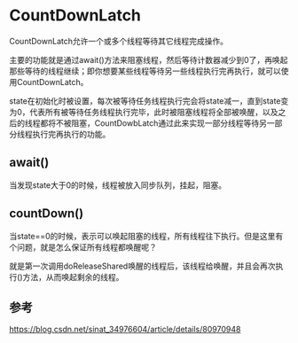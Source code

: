 # CountDownLatch

CountDownLatch允许一个或多个线程等待其它线程完成操作。

主要的功能就是通过await()方法来阻塞线程，然后等待计数器减少到0了，再唤起那些等待的线程继续；即你想要某些线程等待另一些线程执行完再执行，就可以使用CountDownLatch。



state在初始化时被设置，每次被等待任务线程执行完会将state减一，直到state变为0，代表所有被等待任务线程执行完毕，此时被阻塞线程将全部被唤醒，以及之后的线程都将不被阻塞，CountDowbLatch通过此来实现一部分线程等待另一部分线程执行完再执行的功能。



## await()

当发现state大于0的时候，线程被放入同步队列，挂起，阻塞。



## countDown()

当state==0的时候，表示可以唤起阻塞的线程，所有线程往下执行。但是这里有个问题，就是怎么保证所有线程都唤醒呢？

就是第一次调用doReleaseShared唤醒的线程后，该线程给唤醒，并且会再次执行()方法，从而唤起剩余的线程。



## 参考

https://blog.csdn.net/sinat_34976604/article/details/80970948